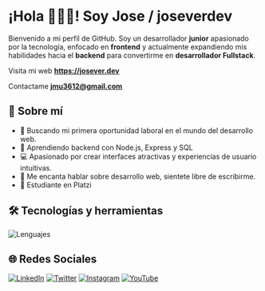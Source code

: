 # ¡Hola 👨🏽‍💻! Soy Jose / joseverdev 

Bienvenido a mi perfil de GitHub. Soy un desarrollador **junior** apasionado por la tecnología, enfocado en **frontend** y actualmente expandiendo mis habilidades hacia el **backend** para convertirme en **desarrollador Fullstack**.

Visita mi web **https://josever.dev**

Contactame **jmu3612@gmail.com**

## 🚀 Sobre mí
- 🎯 Buscando mi primera oportunidad laboral en el mundo del desarrollo web.
- 🌱 Aprendiendo backend con Node.js, Express y SQL
- 💻 Apasionado por crear interfaces atractivas y experiencias de usuario intuitivas.
- 💬 Me encanta hablar sobre desarrollo web, sientete libre de escribirme.
- 💚 Estudiante en Platzi

## 🛠️ Tecnologías y herramientas
![Lenguajes](https://skillicons.dev/icons?i=html,css,js,react,nodejs,express,git,github)

## 🌐 Redes Sociales
[![LinkedIn](https://img.shields.io/badge/-LinkedIn-0A66C2?style=flat-square&logo=linkedin&logoColor=white)](https://www.linkedin.com/in/jose-ever-mu%C3%B1oz-mu%C3%B1oz-ab07612b2/)
[![Twitter](https://img.shields.io/badge/-Twitter-1DA1F2?style=flat-square&logo=twitter&logoColor=white)](https://x.com/joseverdev)
[![Instagram](https://img.shields.io/badge/-Instagram-E4405F?style=flat-square&logo=instagram&logoColor=white)](https://www.instagram.com/joseverdev)
[![YouTube](https://img.shields.io/badge/-YouTube-FF0000?style=flat-square&logo=youtube&logoColor=white)](https://www.youtube.com/@joseverdev)


<!-- ## 📈 Estadísticas de GitHub
![Tus estadísticas](https://github-readme-stats.vercel.app/api?username=joseverdev&show_icons=true&theme=radical)
![Lenguajes más usados](https://github-readme-stats.vercel.app/api/top-langs/?username=joseverdev&layout=compact&theme=radical) -->

